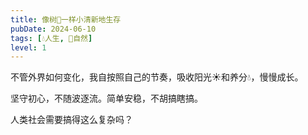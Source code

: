 ```yaml
---
title: 像树🌳一样小清新地生存
pubDate: 2024-06-10
tags: [💧人生, 🌳自然]
level: 1
---
```


不管外界如何变化，我自按照自己的节奏，吸收阳光☀️和养分💧，慢慢成长。

坚守初心，不随波逐流。简单安稳，不胡搞瞎搞。

人类社会需要搞得这么复杂吗？
